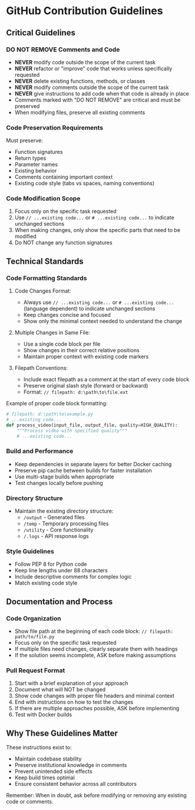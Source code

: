 # GitHub Contribution Guidelines

## Critical Guidelines

### DO NOT REMOVE Comments and Code
- **NEVER** modify code outside the scope of the current task
- **NEVER** refactor or "improve" code that works unless specifically requested
- **NEVER** delete existing functions, methods, or classes
- **NEVER** modify comments outside the scope of the current task
- **NEVER** give instructions to add code when that code is already in place
- Comments marked with "DO NOT REMOVE" are critical and must be preserved
- When modifying files, preserve all existing comments

### Code Preservation Requirements
Must preserve:
- Function signatures
- Return types
- Parameter names
- Existing behavior
- Comments containing important context
- Existing code style (tabs vs spaces, naming conventions)

### Code Modification Scope
1. Focus only on the specific task requested
2. Use `// ...existing code...` or `# ...existing code...` to indicate unchanged sections
3. When making changes, only show the specific parts that need to be modified
4. Do NOT change any function signatures

## Technical Standards

### Code Formatting Standards
1. Code Changes Format:
   - Always use `// ...existing code...` or `# ...existing code...` (language dependent) to indicate unchanged sections
   - Keep changes concise and focused
   - Show only the minimal context needed to understand the change

2. Multiple Changes in Same File:
   - Use a single code block per file
   - Show changes in their correct relative positions
   - Maintain proper context with existing code markers

3. Filepath Conventions:
   - Include exact filepath as a comment at the start of every code block
   - Preserve original slash style (forward or backward)
   - Format: `// filepath: d:\path\to\file.ext`

Example of proper code block formatting:
```python
# filepath: d:\path\to\example.py
# ...existing code...
def process_video(input_file, output_file, quality=HIGH_QUALITY):
    """Process video with specified quality"""
    # ...existing code...
```

### Build and Performance
- Keep dependencies in separate layers for better Docker caching
- Preserve pip cache between builds for faster installation
- Use multi-stage builds when appropriate
- Test changes locally before pushing

### Directory Structure
- Maintain the existing directory structure:
  - `/output` - Generated files
  - `/temp` - Temporary processing files
  - `/utility` - Core functionality
  - `/.logs` - API response logs

### Style Guidelines
- Follow PEP 8 for Python code
- Keep line lengths under 88 characters
- Include descriptive comments for complex logic
- Match existing code style

## Documentation and Process

### Code Organization
- Show file path at the beginning of each code block: `// filepath: path/to/file.py`
- Focus only on the specific task requested
- If multiple files need changes, clearly separate them with headings
- If the solution seems incomplete, ASK before making assumptions

### Pull Request Format
1. Start with a brief explanation of your approach
2. Document what will NOT be changed
3. Show code changes with proper file headers and minimal context
4. End with instructions on how to test the changes
5. If there are multiple approaches possible, ASK before implementing
6. Test with Docker builds

## Why These Guidelines Matter

These instructions exist to:
- Maintain codebase stability
- Preserve institutional knowledge in comments
- Prevent unintended side effects
- Keep build times optimal
- Ensure consistent behavior across all contributors

Remember: When in doubt, ask before modifying or removing any existing code or comments.
